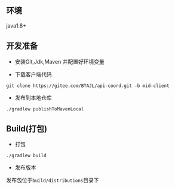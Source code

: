 ## 环境

java1.8+

## 开发准备

* 安装Git,Jdk,Maven 并配置好环境变量

* 下载客户端代码

```shell
git clone https://gitee.com/BTAJL/api-coord.git -b mid-client
```

* 发布到本地仓库

```shell
./gradlew publishToMavenLocal
```

## Build(打包)

* 打包

```shell
./gradlew build
```

* 发布版本

发布包位于`build/distributions`目录下